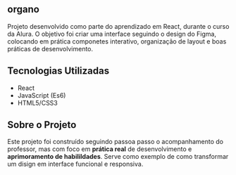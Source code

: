 ## organo
Projeto desenvolvido como parte do aprendizado em React, durante o curso da Alura.
O objetivo foi criar uma interface seguindo o design do Figma, colocando em prática componetes interativo, organização
de layout e boas práticas de desenvolvimento.

## Tecnologias Utilizadas
- React
- JavaScript (Es6)
- HTML5/CSS3

## Sobre o Projeto
Este projeto foi construído seguindo passoa passo o acompanhamento do professor, mas com foco em **prática real** de 
desenvolvimento e **aprimoramento de habilildades**. Serve como exemplo de como transformar um disign em interface funcional e responsiva.
